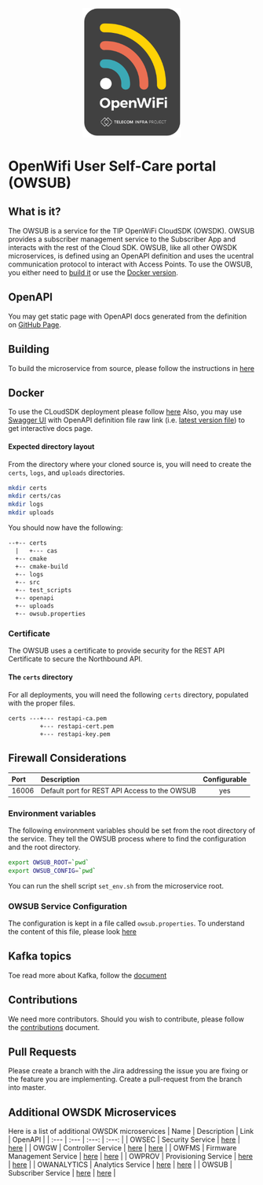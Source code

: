 <p align="center">
    <img src="images/project/logo.svg" width="200"/>
</p>

# OpenWifi User Self-Care portal (OWSUB)

## What is it?
The OWSUB is a service for the TIP OpenWiFi CloudSDK (OWSDK).
OWSUB provides a subscriber management service to the Subscriber App and interacts with the rest of the Cloud SDK. OWSUB, 
like all other OWSDK microservices, is defined using an OpenAPI definition and uses the ucentral communication 
protocol to interact with Access Points. To use the OWSUB, you either need to [build it](#building) or use the 
[Docker version](#docker).

## OpenAPI
You may get static page with OpenAPI docs generated from the definition on [GitHub Page](https://telecominfraproject.github.io/wlan-cloud-userportal/).

## Building
To build the microservice from source, please follow the instructions in [here](./BUILDING.md)

## Docker
To use the CLoudSDK deployment please follow [here](https://github.com/Telecominfraproject/wlan-cloud-ucentral-deploy)
Also, you may use [Swagger UI](https://petstore.swagger.io/#/) with OpenAPI definition file raw link (i.e. [latest version file](https://raw.githubusercontent.com/Telecominfraproject/wlan-cloud-userportal/main/openapi/owanalytics.yaml)) to get interactive docs page.

#### Expected directory layout
From the directory where your cloned source is, you will need to create the `certs`, `logs`, and `uploads` directories.
```bash
mkdir certs
mkdir certs/cas
mkdir logs
mkdir uploads
```
You should now have the following:
```text
--+-- certs
  |   +--- cas
  +-- cmake
  +-- cmake-build
  +-- logs
  +-- src
  +-- test_scripts
  +-- openapi
  +-- uploads
  +-- owsub.properties
```

### Certificate
The OWSUB uses a certificate to provide security for the REST API Certificate to secure the Northbound API.

#### The `certs` directory
For all deployments, you will need the following `certs` directory, populated with the proper files.

```text
certs ---+--- restapi-ca.pem
         +--- restapi-cert.pem
         +--- restapi-key.pem
```

## Firewall Considerations
| Port  | Description                                 | Configurable |
|:------|:--------------------------------------------|:------------:|
| 16006 | Default port for REST API Access to the OWSUB |     yes      |

### Environment variables
The following environment variables should be set from the root directory of the service. They tell the OWSUB process where to find
the configuration and the root directory.
```bash
export OWSUB_ROOT=`pwd`
export OWSUB_CONFIG=`pwd`
```
You can run the shell script `set_env.sh` from the microservice root.

### OWSUB Service Configuration
The configuration is kept in a file called `owsub.properties`. To understand the content of this file,
please look [here](https://github.com/Telecominfraproject/wlan-cloud-userportal/blob/main/CONFIGURATION.md)

## Kafka topics
Toe read more about Kafka, follow the [document](https://github.com/Telecominfraproject/wlan-cloud-ucentralgw/blob/main/KAFKA.md)

## Contributions
We need more contributors. Should you wish to contribute,
please follow the [contributions](https://github.com/Telecominfraproject/wlan-cloud-ucentralgw/blob/master/CONTRIBUTING.md) document.

## Pull Requests
Please create a branch with the Jira addressing the issue you are fixing or the feature you are implementing.
Create a pull-request from the branch into master.

## Additional OWSDK Microservices
Here is a list of additional OWSDK microservices
| Name | Description | Link | OpenAPI |
| :--- | :--- | :---: | :---: |
| OWSEC | Security Service | [here](https://github.com/Telecominfraproject/wlan-cloud-ucentralsec) | [here](https://github.com/Telecominfraproject/wlan-cloud-ucentralsec/blob/main/openpapi/owsec.yaml) |
| OWGW | Controller Service | [here](https://github.com/Telecominfraproject/wlan-cloud-ucentralgw) | [here](https://github.com/Telecominfraproject/wlan-cloud-ucentralgw/blob/master/openapi/owgw.yaml) |
| OWFMS | Firmware Management Service | [here](https://github.com/Telecominfraproject/wlan-cloud-ucentralfms) | [here](https://github.com/Telecominfraproject/wlan-cloud-ucentralfms/blob/main/openapi/owfms.yaml) |
| OWPROV | Provisioning Service | [here](https://github.com/Telecominfraproject/wlan-cloud-owprov) | [here](https://github.com/Telecominfraproject/wlan-cloud-owprov/blob/main/openapi/owprov.yaml) |
| OWANALYTICS | Analytics Service | [here](https://github.com/Telecominfraproject/wlan-cloud-analytics) | [here](https://github.com/Telecominfraproject/wlan-cloud-analytics/blob/main/openapi/owanalytics.yaml) |
| OWSUB | Subscriber Service | [here](https://github.com/Telecominfraproject/wlan-cloud-userportal) | [here](https://github.com/Telecominfraproject/wlan-cloud-userportal/blob/main/openapi/userportal.yaml) |
